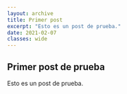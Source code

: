 ```yaml
---
layout: archive
title: Primer post
excerpt: "Esto es un post de prueba."
date: 2021-02-07
classes: wide
---
```

## Primer post de prueba
Esto es un post de prueba.
